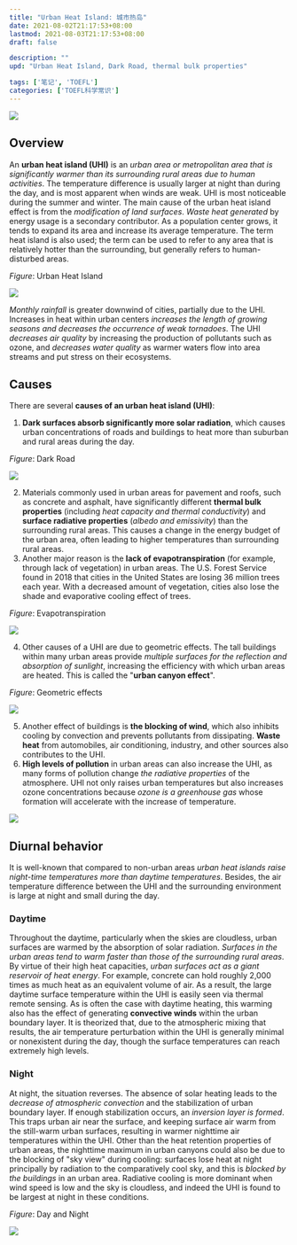 ```yaml
---
title: "Urban Heat Island: 城市热岛"
date: 2021-08-02T21:17:53+08:00
lastmod: 2021-08-03T21:17:53+08:00
draft: false

description: ""
upd: "Urban Heat Island, Dark Road, thermal bulk properties"

tags: ['笔记', 'TOEFL']
categories: ['TOEFL科学常识']
---
```


![](https://cdn.jsdelivr.net/gh/henrywu97/FigBed@master/Figs/20210819165755.jpg)

## Overview

An **urban heat island (UHI)** is an *urban area or metropolitan area that is significantly warmer than its surrounding rural areas due to human activities*. The temperature difference is usually larger at night than during the day, and is most apparent when winds are weak. UHI is most noticeable during the summer and winter. The main cause of the urban heat island effect is from the *modification of land surfaces*. *Waste heat generated* by energy usage is a secondary contributor. As a population center grows, it tends to expand its area and increase its average temperature. The term heat island is also used; the term can be used to refer to any area that is relatively hotter than the surrounding, but generally refers to human-disturbed areas.

*Figure*: Urban Heat Island

![](https://cdn.jsdelivr.net/gh/henrywu97/FigBed@master/Figs/20210819165717.jpg)

*Monthly rainfall* is greater downwind of cities, partially due to the UHI. Increases in heat within urban centers *increases the length of growing seasons and decreases the occurrence of weak tornadoes*. The UHI *decreases air quality* by increasing the production of pollutants such as ozone, and *decreases water quality* as warmer waters flow into area streams and put stress on their ecosystems.

## Causes

There are several **causes of an urban heat island (UHI)**:

1. **Dark surfaces absorb significantly more solar radiation**, which causes urban concentrations of roads and buildings to heat more than suburban and rural areas during the day.

*Figure*: Dark Road

![](https://cdn.jsdelivr.net/gh/henrywu97/FigBed@master/Figs/20210819165859.jpg)

2. Materials commonly used in urban areas for pavement and roofs, such as concrete and asphalt, have significantly different **thermal bulk properties** (including *heat capacity and thermal conductivity*) and **surface radiative properties** (*albedo and emissivity*) than the surrounding rural areas. This causes a change in the energy budget of the urban area, often leading to higher temperatures than surrounding rural areas.
3. Another major reason is the **lack of evapotranspiration** (for example, through lack of vegetation) in urban areas. The U.S. Forest Service found in 2018 that cities in the United States are losing 36 million trees each year. With a decreased amount of vegetation, cities also lose the shade and evaporative cooling effect of trees.

*Figure*: Evapotranspiration

![](https://cdn.jsdelivr.net/gh/henrywu97/FigBed@master/Figs/20210819170004.jpg)

4. Other causes of a UHI are due to geometric effects. The tall buildings within many urban areas provide *multiple surfaces for the reflection and absorption of sunlight*, increasing the efficiency with which urban areas are heated. This is called the "**urban canyon effect**".

*Figure*: Geometric effects

![](https://cdn.jsdelivr.net/gh/henrywu97/FigBed@master/Figs/20210819170031.jpg)

5. Another effect of buildings is **the blocking of wind**, which also inhibits cooling by convection and prevents pollutants from dissipating. **Waste heat** from automobiles, air conditioning, industry, and other sources also contributes to the UHI.
6. **High levels of pollution** in urban areas can also increase the UHI, as many forms of pollution change *the radiative properties* of the atmosphere. UHI not only raises urban temperatures but also increases ozone concentrations because *ozone is a greenhouse gas* whose formation will accelerate with the increase of temperature.

![](https://cdn.jsdelivr.net/gh/henrywu97/FigBed@master/Figs/20210819222101.jpg)

## Diurnal behavior

It is well-known that compared to non-urban areas *urban heat islands raise night-time temperatures more than daytime temperatures*. Besides, the air temperature difference between the UHI and the surrounding environment is large at night and small during the day.

### Daytime

Throughout the daytime, particularly when the skies are cloudless, urban surfaces are warmed by the absorption of solar radiation. *Surfaces in the urban areas tend to warm faster than those of the surrounding rural areas*. By virtue of their high heat capacities, *urban surfaces act as a giant reservoir of heat energy*. For example, concrete can hold roughly 2,000 times as much heat as an equivalent volume of air. As a result, the large daytime surface temperature within the UHI is easily seen via thermal remote sensing. As is often the case with daytime heating, this warming also has the effect of generating **convective winds** within the urban boundary layer. It is theorized that, due to the atmospheric mixing that results, the air temperature perturbation within the UHI is generally minimal or nonexistent during the day, though the surface temperatures can reach extremely high levels.

### Night

At night, the situation reverses. The absence of solar heating leads to the *decrease of atmospheric convection* and the stabilization of urban boundary layer. If enough stabilization occurs, an *inversion layer is formed*. This traps urban air near the surface, and keeping surface air warm from the still-warm urban surfaces, resulting in warmer nighttime air temperatures within the UHI. Other than the heat retention properties of urban areas, the nighttime maximum in urban canyons could also be due to the blocking of "sky view" during cooling: surfaces lose heat at night principally by radiation to the comparatively cool sky, and this is *blocked by the buildings* in an urban area. Radiative cooling is more dominant when wind speed is low and the sky is cloudless, and indeed the UHI is found to be largest at night in these conditions.

*Figure*: Day and Night

![](https://cdn.jsdelivr.net/gh/henrywu97/FigBed@master/Figs/20210819170057.jpg)